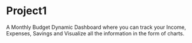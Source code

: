 # Project1
A Monthly Budget Dynamic Dashboard where you can track your Income, Expenses, Savings and Visualize all the information in the form of charts.
